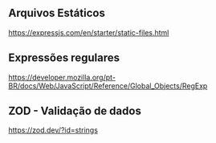 ## Arquivos Estáticos
https://expressjs.com/en/starter/static-files.html

## Expressões regulares
https://developer.mozilla.org/pt-BR/docs/Web/JavaScript/Reference/Global_Objects/RegExp


## ZOD - Validação de dados
https://zod.dev/?id=strings

